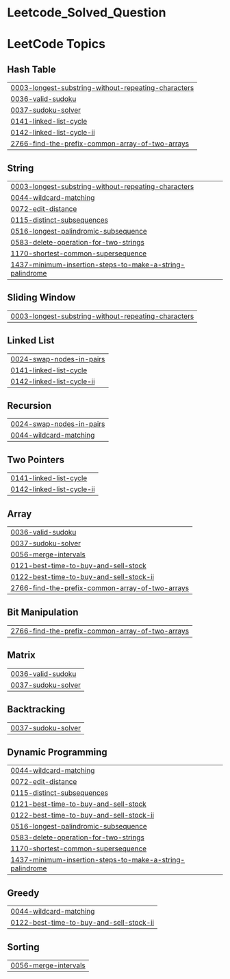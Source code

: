 # Leetcode_Solved_Question
<!---LeetCode Topics Start-->
# LeetCode Topics
## Hash Table
|  |
| ------- |
| [0003-longest-substring-without-repeating-characters](https://github.com/ayush-singh787898/Leetcode_Solved_Question/tree/master/0003-longest-substring-without-repeating-characters) |
| [0036-valid-sudoku](https://github.com/ayush-singh787898/Leetcode_Solved_Question/tree/master/0036-valid-sudoku) |
| [0037-sudoku-solver](https://github.com/ayush-singh787898/Leetcode_Solved_Question/tree/master/0037-sudoku-solver) |
| [0141-linked-list-cycle](https://github.com/ayush-singh787898/Leetcode_Solved_Question/tree/master/0141-linked-list-cycle) |
| [0142-linked-list-cycle-ii](https://github.com/ayush-singh787898/Leetcode_Solved_Question/tree/master/0142-linked-list-cycle-ii) |
| [2766-find-the-prefix-common-array-of-two-arrays](https://github.com/ayush-singh787898/Leetcode_Solved_Question/tree/master/2766-find-the-prefix-common-array-of-two-arrays) |
## String
|  |
| ------- |
| [0003-longest-substring-without-repeating-characters](https://github.com/ayush-singh787898/Leetcode_Solved_Question/tree/master/0003-longest-substring-without-repeating-characters) |
| [0044-wildcard-matching](https://github.com/ayush-singh787898/Leetcode_Solved_Question/tree/master/0044-wildcard-matching) |
| [0072-edit-distance](https://github.com/ayush-singh787898/Leetcode_Solved_Question/tree/master/0072-edit-distance) |
| [0115-distinct-subsequences](https://github.com/ayush-singh787898/Leetcode_Solved_Question/tree/master/0115-distinct-subsequences) |
| [0516-longest-palindromic-subsequence](https://github.com/ayush-singh787898/Leetcode_Solved_Question/tree/master/0516-longest-palindromic-subsequence) |
| [0583-delete-operation-for-two-strings](https://github.com/ayush-singh787898/Leetcode_Solved_Question/tree/master/0583-delete-operation-for-two-strings) |
| [1170-shortest-common-supersequence](https://github.com/ayush-singh787898/Leetcode_Solved_Question/tree/master/1170-shortest-common-supersequence) |
| [1437-minimum-insertion-steps-to-make-a-string-palindrome](https://github.com/ayush-singh787898/Leetcode_Solved_Question/tree/master/1437-minimum-insertion-steps-to-make-a-string-palindrome) |
## Sliding Window
|  |
| ------- |
| [0003-longest-substring-without-repeating-characters](https://github.com/ayush-singh787898/Leetcode_Solved_Question/tree/master/0003-longest-substring-without-repeating-characters) |
## Linked List
|  |
| ------- |
| [0024-swap-nodes-in-pairs](https://github.com/ayush-singh787898/Leetcode_Solved_Question/tree/master/0024-swap-nodes-in-pairs) |
| [0141-linked-list-cycle](https://github.com/ayush-singh787898/Leetcode_Solved_Question/tree/master/0141-linked-list-cycle) |
| [0142-linked-list-cycle-ii](https://github.com/ayush-singh787898/Leetcode_Solved_Question/tree/master/0142-linked-list-cycle-ii) |
## Recursion
|  |
| ------- |
| [0024-swap-nodes-in-pairs](https://github.com/ayush-singh787898/Leetcode_Solved_Question/tree/master/0024-swap-nodes-in-pairs) |
| [0044-wildcard-matching](https://github.com/ayush-singh787898/Leetcode_Solved_Question/tree/master/0044-wildcard-matching) |
## Two Pointers
|  |
| ------- |
| [0141-linked-list-cycle](https://github.com/ayush-singh787898/Leetcode_Solved_Question/tree/master/0141-linked-list-cycle) |
| [0142-linked-list-cycle-ii](https://github.com/ayush-singh787898/Leetcode_Solved_Question/tree/master/0142-linked-list-cycle-ii) |
## Array
|  |
| ------- |
| [0036-valid-sudoku](https://github.com/ayush-singh787898/Leetcode_Solved_Question/tree/master/0036-valid-sudoku) |
| [0037-sudoku-solver](https://github.com/ayush-singh787898/Leetcode_Solved_Question/tree/master/0037-sudoku-solver) |
| [0056-merge-intervals](https://github.com/ayush-singh787898/Leetcode_Solved_Question/tree/master/0056-merge-intervals) |
| [0121-best-time-to-buy-and-sell-stock](https://github.com/ayush-singh787898/Leetcode_Solved_Question/tree/master/0121-best-time-to-buy-and-sell-stock) |
| [0122-best-time-to-buy-and-sell-stock-ii](https://github.com/ayush-singh787898/Leetcode_Solved_Question/tree/master/0122-best-time-to-buy-and-sell-stock-ii) |
| [2766-find-the-prefix-common-array-of-two-arrays](https://github.com/ayush-singh787898/Leetcode_Solved_Question/tree/master/2766-find-the-prefix-common-array-of-two-arrays) |
## Bit Manipulation
|  |
| ------- |
| [2766-find-the-prefix-common-array-of-two-arrays](https://github.com/ayush-singh787898/Leetcode_Solved_Question/tree/master/2766-find-the-prefix-common-array-of-two-arrays) |
## Matrix
|  |
| ------- |
| [0036-valid-sudoku](https://github.com/ayush-singh787898/Leetcode_Solved_Question/tree/master/0036-valid-sudoku) |
| [0037-sudoku-solver](https://github.com/ayush-singh787898/Leetcode_Solved_Question/tree/master/0037-sudoku-solver) |
## Backtracking
|  |
| ------- |
| [0037-sudoku-solver](https://github.com/ayush-singh787898/Leetcode_Solved_Question/tree/master/0037-sudoku-solver) |
## Dynamic Programming
|  |
| ------- |
| [0044-wildcard-matching](https://github.com/ayush-singh787898/Leetcode_Solved_Question/tree/master/0044-wildcard-matching) |
| [0072-edit-distance](https://github.com/ayush-singh787898/Leetcode_Solved_Question/tree/master/0072-edit-distance) |
| [0115-distinct-subsequences](https://github.com/ayush-singh787898/Leetcode_Solved_Question/tree/master/0115-distinct-subsequences) |
| [0121-best-time-to-buy-and-sell-stock](https://github.com/ayush-singh787898/Leetcode_Solved_Question/tree/master/0121-best-time-to-buy-and-sell-stock) |
| [0122-best-time-to-buy-and-sell-stock-ii](https://github.com/ayush-singh787898/Leetcode_Solved_Question/tree/master/0122-best-time-to-buy-and-sell-stock-ii) |
| [0516-longest-palindromic-subsequence](https://github.com/ayush-singh787898/Leetcode_Solved_Question/tree/master/0516-longest-palindromic-subsequence) |
| [0583-delete-operation-for-two-strings](https://github.com/ayush-singh787898/Leetcode_Solved_Question/tree/master/0583-delete-operation-for-two-strings) |
| [1170-shortest-common-supersequence](https://github.com/ayush-singh787898/Leetcode_Solved_Question/tree/master/1170-shortest-common-supersequence) |
| [1437-minimum-insertion-steps-to-make-a-string-palindrome](https://github.com/ayush-singh787898/Leetcode_Solved_Question/tree/master/1437-minimum-insertion-steps-to-make-a-string-palindrome) |
## Greedy
|  |
| ------- |
| [0044-wildcard-matching](https://github.com/ayush-singh787898/Leetcode_Solved_Question/tree/master/0044-wildcard-matching) |
| [0122-best-time-to-buy-and-sell-stock-ii](https://github.com/ayush-singh787898/Leetcode_Solved_Question/tree/master/0122-best-time-to-buy-and-sell-stock-ii) |
## Sorting
|  |
| ------- |
| [0056-merge-intervals](https://github.com/ayush-singh787898/Leetcode_Solved_Question/tree/master/0056-merge-intervals) |
<!---LeetCode Topics End-->